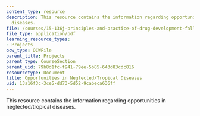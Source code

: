 ```yaml
---
content_type: resource
description: This resource contains the information regarding opportunities in neglected/tropical
  diseases.
file: /courses/15-136j-principles-and-practice-of-drug-development-fall-2013/13a16f3c3ce5dd735d529cabeca636ff_MIT15_136JF13_Neglect_Trop.pdf
file_type: application/pdf
learning_resource_types:
- Projects
ocw_type: OCWFile
parent_title: Projects
parent_type: CourseSection
parent_uid: 79b8d1fc-f941-79ee-5b85-643d83cdc816
resourcetype: Document
title: Opportunities in Neglected/Tropical Diseases
uid: 13a16f3c-3ce5-dd73-5d52-9cabeca636ff
---
```

This resource contains the information regarding opportunities in neglected/tropical diseases.

